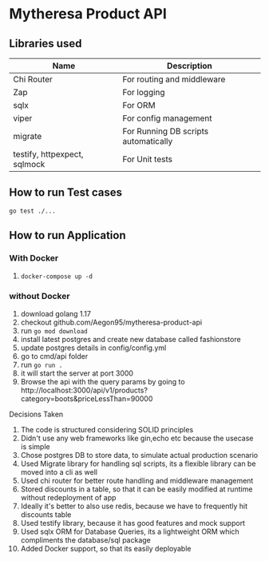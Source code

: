 # Mytheresa Product API



## Libraries used

Name  | Description
------------- | -------------
Chi Router  | For routing and middleware
Zap  | For logging
sqlx  | For ORM
viper  | For config management
migrate  | For Running DB scripts automatically
testify, httpexpect, sqlmock | For Unit tests


## How to run Test cases 

`go test ./...`

## How to run Application

### With Docker

1. `docker-compose up -d`


### without Docker

1. download golang 1.17
2. checkout github.com/Aegon95/mytheresa-product-api
3. run `go mod download`
4. install latest postgres and create new database called fashionstore
5. update postgres details in config/config.yml
6. go to cmd/api folder
7. run `go run .`
8. it will start the server at port 3000
9. Browse the api with the query params by going to http://localhost:3000/api/v1/products?category=boots&priceLessThan=90000

Decisions Taken

1. The code is structured considering SOLID principles
2. Didn't use any web frameworks like gin,echo etc because the usecase is simple
3. Chose postgres DB to store data, to simulate actual production scenario
4. Used Migrate library for handling sql scripts, its a flexible library can be moved into a cli as well
5. Used chi router for better route handling and middleware management
6. Stored discounts in a table, so that it can be easily modified at runtime without redeployment of app
7. Ideally it's better to also use redis, because we have to frequently hit discounts table
8. Used testify library, because it has good features and mock support
9. Used sqlx ORM for Database Queries, its a lightweight ORM which compliments the database/sql package
10. Added Docker support, so that its easily deployable
